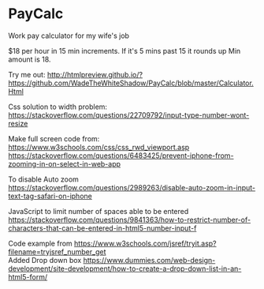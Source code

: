 # PayCalc
Work pay calculator for my wife's job

$18 per hour in 15 min increments.
If it's 5 mins past 15 it rounds up
Min amount is 18.

Try me out: 
http://htmlpreview.github.io/?https://github.com/WadeTheWhiteShadow/PayCalc/blob/master/Calculator.Html

Css solution to width problem:
https://stackoverflow.com/questions/22709792/input-type-number-wont-resize

Make full screen code from: 
https://www.w3schools.com/css/css_rwd_viewport.asp
https://stackoverflow.com/questions/6483425/prevent-iphone-from-zooming-in-on-select-in-web-app

To disable Auto zoom
https://stackoverflow.com/questions/2989263/disable-auto-zoom-in-input-text-tag-safari-on-iphone

JavaScript to limit number of spaces able to be entered
https://stackoverflow.com/questions/9841363/how-to-restrict-number-of-characters-that-can-be-entered-in-html5-number-input-f

Code example from https://www.w3schools.com/jsref/tryit.asp?filename=tryjsref_number_get        
Added Drop down box https://www.dummies.com/web-design-development/site-development/how-to-create-a-drop-down-list-in-an-html5-form/ 
